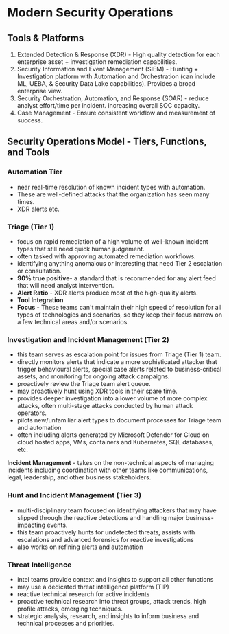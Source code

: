 # Modern Security Operations 

## Tools & Platforms

1. Extended Detection & Response (XDR) - High quality detection for each enterprise asset + investigation remediation capabilities. 
2. Security Information and Event Management (SIEM) - Hunting + Investigation platform with Automation and Orchestration (can include ML, UEBA, & Security Data Lake capabilities). Provides a broad enterprise view.
3. Security Orchestration, Automation, and Response (SOAR) - reduce analyst effort/time per incident. increasing overall SOC capacity.
4. Case Management - Ensure consistent workflow and measurement of success.

## Security Operations Model - Tiers, Functions, and Tools

### Automation Tier

- near real-time resolution of known incident types with automation. 
- These are well-defined attacks that the organization has seen many times.
- XDR alerts etc.

### Triage (Tier 1)

- focus on rapid remediation of a high volume of well-known incident types that still need quick human judgement.
- often tasked with approving automated remediation workflows.
- identifying anything anomalous or interesting that need Tier 2 escalation or consultation.
- **90% true positive**- a standard that is recommended for any alert feed that will need analyst intervention.
- **Alert Ratio** -  XDR alerts produce most of the high-quality alerts.
- **Tool Integration**
- **Focus** - These teams can't maintain their high speed of resolution for all types of technologies and scenarios, so they keep their focus narrow on a few technical areas and/or scenarios.

### Investigation and Incident Management (Tier 2)

- this team serves as escalation point for issues from Triage (Tier 1) team.
- directly monitors alerts that indicate a more sophisticated attacker that trigger behavioural alerts, special case alerts related to business-critical assets, and monitoring for ongoing attack campaigns.
- proactively review the Triage team alert queue.
- may proactively hunt using XDR tools in their spare time.
- provides deeper investigation into a lower volume of more complex attacks, often multi-stage attacks conducted by human attack operators.
- pilots new/unfamiliar alert types to document processes for Triage team and automation
- often including alerts generated by Microsoft Defender for Cloud on cloud hosted apps, VMs, containers and Kubernetes, SQL databases, etc.

**Incident Management** - takes on the non-technical aspects of managing incidents including coordination with other teams like communications, legal, leadership, and other business stakeholders.

### Hunt and Incident Management (Tier 3)

- multi-disciplinary team focused on identifying attackers that may have slipped through the reactive detections and handling major business-impacting events.
- this team proactively hunts for undetected threats, assists with escalations and advanced forensics for reactive investigations
- also works on refining alerts and automation

### Threat Intelligence 

- intel teams provide context and insights to support all other functions
- may use a dedicated threat intelligence platform (TIP)
- reactive technical research for active incidents
- proactive technical research into threat groups, attack trends, high profile attacks, emerging techniques.
- strategic analysis, research, and insights to inform business and technical processes and priorities.
